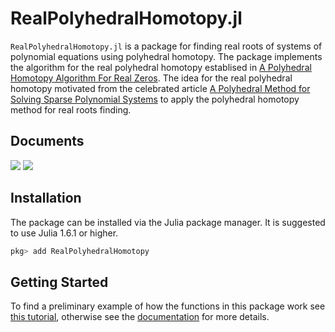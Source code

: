 # RealPolyhedralHomotopy.jl

`RealPolyhedralHomotopy.jl` is a package for finding real roots of systems of polynomial equations using polyhedral homotopy.
The package implements the algorithm for the real polyhedral homotopy establised in [A Polyhedral Homotopy Algorithm For Real Zeros](https://arxiv.org/abs/1910.01957). The idea for the real polyhedral homotopy motivated from the celebrated article [A Polyhedral Method for Solving Sparse Polynomial Systems](https://www.jstor.org/stable/2153370?seq=1) to apply the polyhedral homotopy method for real roots finding.



## Documents
[![](https://img.shields.io/badge/docs-stable-blue.svg)](https://klee669.github.io/RealPolyhedralHomotopy.jl/stable)
[![](https://img.shields.io/badge/docs-dev-blue.svg)](https://klee669.github.io/RealPolyhedralHomotopy.jl/dev)


## Installation

The package can be installed via the Julia package manager. It is suggested to use Julia 1.6.1 or higher.
```julia
pkg> add RealPolyhedralHomotopy
```

## Getting Started

To find a preliminary example of how the functions in this package work see [this tutorial](https://github.com/klee669/RealPolyhedralHomotopy.jl/blob/main/docs/src/index.md), otherwise see the [documentation](https://klee669.github.io/RealPolyhedralHomotopy.jl/dev/#Installation) for more details.

